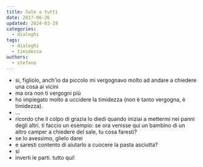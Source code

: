 ```yaml
---
title: Sale a tutti
date: 2017-06-26
updated: 2024-03-19
categories:
  - dialoghi
tags:
  - dialoghi
  - timidezza
authors:
  - stefano
---
```


- si, figliolo, anch'io da piccolo mi vergognavo molto ad andare a chiedere una cosa ai vicini
- ma ora non ti vergogni più
- ho impiegato molto a uccidere la timidezza (non è tanto vergogna, è timidezza). 
- ...
- ricordo che il colpo di grazia lo diedi quando iniziai a mettermi nei panni degli altri. ti faccio un esempio:
se ora venisse qui un bambino di un altro camper a chiedere del sale, tu cosa faresti?
- se lo avessimo, glielo darei
- e saresti contento di aiutarlo a cuocere la pasta asciutta?
- si
- inverti le parti. tutto qui!
